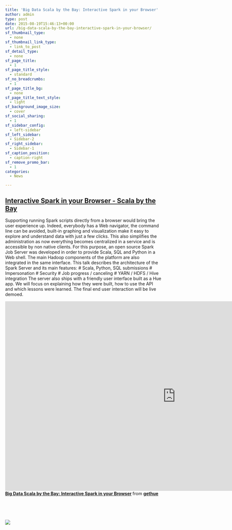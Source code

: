 ```yaml
---
title: 'Big Data Scala by the Bay: Interactive Spark in your Browser'
author: admin
type: post
date: 2015-08-19T15:46:13+00:00
url: /big-data-scala-by-the-bay-interactive-spark-in-your-browser/
sf_thumbnail_type:
  - none
sf_thumbnail_link_type:
  - link_to_post
sf_detail_type:
  - none
sf_page_title:
  - 1
sf_page_title_style:
  - standard
sf_no_breadcrumbs:
  - 1
sf_page_title_bg:
  - none
sf_page_title_text_style:
  - light
sf_background_image_size:
  - cover
sf_social_sharing:
  - 1
sf_sidebar_config:
  - left-sidebar
sf_left_sidebar:
  - Sidebar-2
sf_right_sidebar:
  - Sidebar-1
sf_caption_position:
  - caption-right
sf_remove_promo_bar:
  - 1
categories:
  - News

---
```

## [Interactive Spark in your Browser - Scala by the Bay][1]

Supporting running Spark scripts directly from a browser would bring the user experience up. Indeed, everybody has a Web navigator, the command line can be avoided, built-in graphing and visualization make it easy to explore and understand data with just a few clicks. This also simplifies the administration as now everything becomes centralized in a service and is accessible by non native clients. For this purpose, an open source Spark Job Server was developed in order to provide Scala, SQL and Python in a Web shell. The main Hadoop components of the platform are also integrated in the same interface. This talk describes the architecture of the Spark Server and its main features: # Scala, Python, SQL submissions # Impersonation # Security # Job progress / canceling # YARN / HDFS / Hive integration The server also ships with a friendly user interface built as a Hue app. We will focus on explaining how they were built, how to use the API and which lessons were learned. The final end user interaction will be live demoed.

<iframe src="https://www.slideshare.net/slideshow/embed_code/key/v3UvJzL9mzCDnj" width="1098" height="610" frameborder="0" marginwidth="0" marginheight="0" scrolling="no"></iframe>

<div style="margin-bottom: 5px;">
  <strong> <a title="Big Data Scala by the Bay: Interactive Spark in your Browser" href="//fr.slideshare.net/gethue/big-data-scala-by-the-bay-interactive-spark-in-your-browser" target="_blank" rel="noopener noreferrer">Big Data Scala by the Bay: Interactive Spark in your Browser</a> </strong> from <strong><a href="//www.slideshare.net/gethue" target="_blank" rel="noopener noreferrer">gethue</a></strong>
</div>

&nbsp;

&nbsp;

[<img src="https://cdn.gethue.com/uploads/2015/08/notebook-aug-1024x521.png" />][2]

&nbsp;

 [1]: http://scalabythebay2015.sched.org/event/4bf6a78140acedd2cf122c085f77f5ca?iframe=no&w=&sidebar=yes&bg=no#.VdSignUVhBe
 [2]: https://cdn.gethue.com/uploads/2015/08/notebook-aug.png
